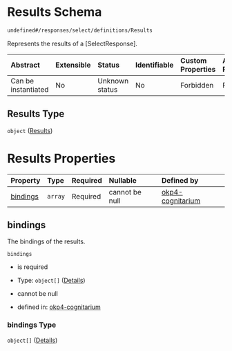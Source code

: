 # Results Schema

```txt
undefined#/responses/select/definitions/Results
```

Represents the results of a \[SelectResponse].

| Abstract            | Extensible | Status         | Identifiable | Custom Properties | Additional Properties | Access Restrictions | Defined In                                                                     |
| :------------------ | :--------- | :------------- | :----------- | :---------------- | :-------------------- | :------------------ | :----------------------------------------------------------------------------- |
| Can be instantiated | No         | Unknown status | No           | Forbidden         | Forbidden             | none                | [okp4-cognitarium.json\*](schema/okp4-cognitarium.json "open original schema") |

## Results Type

`object` ([Results](okp4-cognitarium-responses-selectresponse-definitions-results.md))

# Results Properties

| Property              | Type    | Required | Nullable       | Defined by                                                                                                                                                                     |
| :-------------------- | :------ | :------- | :------------- | :----------------------------------------------------------------------------------------------------------------------------------------------------------------------------- |
| [bindings](#bindings) | `array` | Required | cannot be null | [okp4-cognitarium](okp4-cognitarium-responses-selectresponse-definitions-results-properties-bindings.md "undefined#/responses/select/definitions/Results/properties/bindings") |

## bindings

The bindings of the results.

`bindings`

* is required

* Type: `object[]` ([Details](okp4-cognitarium-responses-selectresponse-definitions-results-properties-bindings-items.md))

* cannot be null

* defined in: [okp4-cognitarium](okp4-cognitarium-responses-selectresponse-definitions-results-properties-bindings.md "undefined#/responses/select/definitions/Results/properties/bindings")

### bindings Type

`object[]` ([Details](okp4-cognitarium-responses-selectresponse-definitions-results-properties-bindings-items.md))
